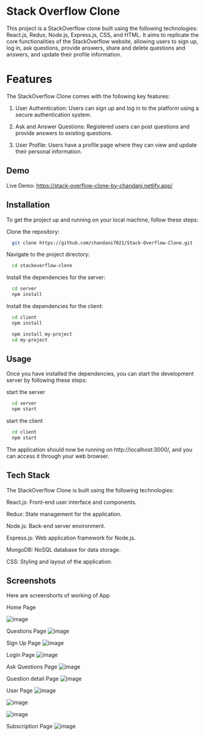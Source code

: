 
# Stack Overflow Clone

This project is a StackOverflow clone built using the following technologies: React.js, Redux, Node.js, Express.js, CSS, and HTML. It aims to replicate the core functionalities of the StackOverflow website, allowing users to sign up, log in, ask questions, provide answers, share and delete questions and answers, and update their profile information.

# Features

The StackOverflow Clone comes with the following key features:

1) User Authentication: Users can sign up and log in to the platform using a secure authentication system.

2) Ask and Answer Questions: Registered users can post questions and provide answers to existing questions.

3) User Profile: Users have a profile page where they can view and update their personal information.





## Demo

Live Demo: https://stack-overflow-clone-by-chandani.netlify.app/


## Installation

To get the project up and running on your local machine, follow these steps:

Clone the repository:

```bash
  git clone https://github.com/chandani7021/Stack-Overflow-Clone.git
```
Navigate to the project directory:
```bash
  cd stackoverflow-clone
```
Install the dependencies for the server:
```bash
  cd server
  npm install
```
Install the dependencies for the client:
```bash
  cd client
  npm install
```

```bash
  npm install my-project
  cd my-project
```
    
## Usage

Once you have installed the dependencies, you can start the development server by following these steps:

start the server
```bash
  cd server
  npm start
```
start the client
```bash
  cd client
  npm start
```
The application should now be running on http://localhost:3000/, and you can access it through your web browser.
## Tech Stack

The StackOverflow Clone is built using the following technologies:

React.js: Front-end user interface and components.

Redux: State management for the application.

Node.js: Back-end server environment.

Express.js: Web application framework for Node.js.

MongoDB: NoSQL database for data storage.

CSS: Styling and layout of the application.




## Screenshots

Here are screenshorts of working of App

Home Page

![image](https://github.com/chandani7021/stackoverflow_Clone/assets/69253701/48bba665-f866-4035-85e2-109cbf28ca46)


Questions Page
![image](https://github.com/chandani7021/stackoverflow_Clone/assets/69253701/d8507d85-e56d-4182-9b16-c3e432be0370)

Sign Up Page
![image](https://github.com/chandani7021/Stack-Overflow-Clone/assets/69253701/26b1250c-cd69-40db-aa3a-771eb1b8777e)

Login Page
![image](https://github.com/chandani7021/stackoverflow_Clone/assets/69253701/593282e6-ffd8-4b8f-b9e0-676fd77b9a75)

Ask Questions Page
![image](https://github.com/chandani7021/stackoverflow_Clone/assets/69253701/1528132e-68d8-4798-93d9-73a7ece5aefb)

Question detail Page
![image](https://github.com/chandani7021/stackoverflow_Clone/assets/69253701/75a0e967-0b0b-4d8a-8e52-063f864f4bda)

User Page
![image](https://github.com/chandani7021/stackoverflow_Clone/assets/69253701/5b7ab981-09fd-4e73-a2c3-c8ed2a9b8484)

![image](https://github.com/chandani7021/stackoverflow_Clone/assets/69253701/4cbec812-dbe3-4f0b-909b-0288a29b2145)

![image](https://github.com/chandani7021/stackoverflow_Clone/assets/69253701/935b7b7e-290f-4544-937f-ba7e11381dca)

Subscription Page
![image](https://github.com/chandani7021/stackoverflow_Clone/assets/69253701/0554a85f-facc-4613-a1a9-2eecd1bf6e94)
